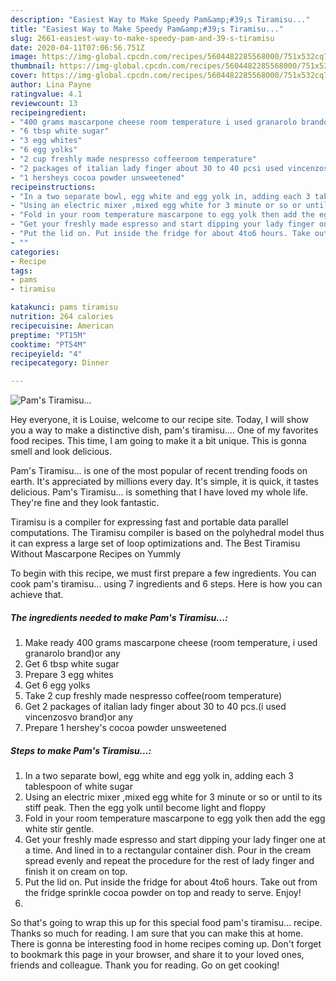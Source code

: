 ```yaml
---
description: "Easiest Way to Make Speedy Pam&amp;#39;s Tiramisu..."
title: "Easiest Way to Make Speedy Pam&amp;#39;s Tiramisu..."
slug: 2661-easiest-way-to-make-speedy-pam-and-39-s-tiramisu
date: 2020-04-11T07:06:56.751Z
image: https://img-global.cpcdn.com/recipes/5604482285568000/751x532cq70/pams-tiramisu-recipe-main-photo.jpg
thumbnail: https://img-global.cpcdn.com/recipes/5604482285568000/751x532cq70/pams-tiramisu-recipe-main-photo.jpg
cover: https://img-global.cpcdn.com/recipes/5604482285568000/751x532cq70/pams-tiramisu-recipe-main-photo.jpg
author: Lina Payne
ratingvalue: 4.1
reviewcount: 13
recipeingredient:
- "400 grams mascarpone cheese room temperature i used granarolo brandor any"
- "6 tbsp white sugar"
- "3 egg whites"
- "6 egg yolks"
- "2 cup freshly made nespresso coffeeroom temperature"
- "2 packages of italian lady finger about 30 to 40 pcsi used vincenzosvo brandor any"
- "1 hersheys cocoa powder unsweetened"
recipeinstructions:
- "In a two separate bowl, egg white and egg yolk in, adding each 3 tablespoon of white sugar"
- "Using an electric mixer ,mixed egg white for 3 minute or so or until to its stiff peak. Then the egg yolk until become light and floppy"
- "Fold in your room temperature mascarpone to egg yolk then add the egg white stir gentle."
- "Get your freshly made espresso and start dipping your lady finger one at a time. And lined in to a rectangular container dish. Pour in the cream spread evenly and repeat the procedure for the rest of lady finger and finish it on cream on top."
- "Put the lid on. Put inside the fridge for about 4to6 hours. Take out from the fridge sprinkle cocoa powder on top and ready to serve. Enjoy!"
- ""
categories:
- Recipe
tags:
- pams
- tiramisu

katakunci: pams tiramisu 
nutrition: 264 calories
recipecuisine: American
preptime: "PT15M"
cooktime: "PT54M"
recipeyield: "4"
recipecategory: Dinner

---
```



![Pam&#39;s Tiramisu...](https://img-global.cpcdn.com/recipes/5604482285568000/751x532cq70/pams-tiramisu-recipe-main-photo.jpg)

Hey everyone, it is Louise, welcome to our recipe site. Today, I will show you a way to make a distinctive dish, pam&#39;s tiramisu.... One of my favorites food recipes. This time, I am going to make it a bit unique. This is gonna smell and look delicious.

Pam&#39;s Tiramisu... is one of the most popular of recent trending foods on earth. It's appreciated by millions every day. It's simple, it is quick, it tastes delicious. Pam&#39;s Tiramisu... is something that I have loved my whole life. They're fine and they look fantastic.

Tiramisu is a compiler for expressing fast and portable data parallel computations. The Tiramisu compiler is based on the polyhedral model thus it can express a large set of loop optimizations and. The Best Tiramisu Without Mascarpone Recipes on Yummly


To begin with this recipe, we must first prepare a few ingredients. You can cook pam&#39;s tiramisu... using 7 ingredients and 6 steps. Here is how you can achieve that.

<!--inarticleads1-->

##### The ingredients needed to make Pam&#39;s Tiramisu...:

1. Make ready 400 grams mascarpone cheese (room temperature, i used granarolo brand)or any
1. Get 6 tbsp white sugar
1. Prepare 3 egg whites
1. Get 6 egg yolks
1. Take 2 cup freshly made nespresso coffee(room temperature)
1. Get 2 packages of italian lady finger about 30 to 40 pcs.(i used vincenzosvo brand)or any
1. Prepare 1 hershey&#39;s cocoa powder unsweetened




<!--inarticleads2-->

##### Steps to make Pam&#39;s Tiramisu...:

1. In a two separate bowl, egg white and egg yolk in, adding each 3 tablespoon of white sugar
1. Using an electric mixer ,mixed egg white for 3 minute or so or until to its stiff peak. Then the egg yolk until become light and floppy
1. Fold in your room temperature mascarpone to egg yolk then add the egg white stir gentle.
1. Get your freshly made espresso and start dipping your lady finger one at a time. And lined in to a rectangular container dish. Pour in the cream spread evenly and repeat the procedure for the rest of lady finger and finish it on cream on top.
1. Put the lid on. Put inside the fridge for about 4to6 hours. Take out from the fridge sprinkle cocoa powder on top and ready to serve. Enjoy!
1. 




So that's going to wrap this up for this special food pam&#39;s tiramisu... recipe. Thanks so much for reading. I am sure that you can make this at home. There is gonna be interesting food in home recipes coming up. Don't forget to bookmark this page in your browser, and share it to your loved ones, friends and colleague. Thank you for reading. Go on get cooking!
